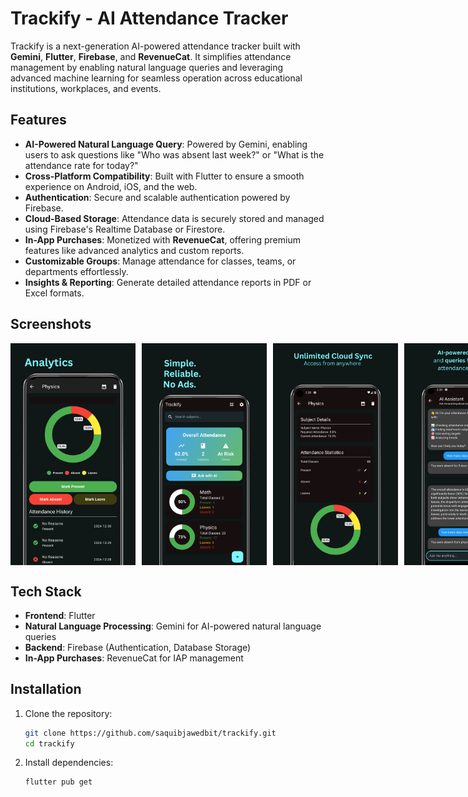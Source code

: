# Trackify - AI Attendance Tracker  

Trackify is a next-generation AI-powered attendance tracker built with **Gemini**, **Flutter**, **Firebase**, and **RevenueCat**. It simplifies attendance management by enabling natural language queries and leveraging advanced machine learning for seamless operation across educational institutions, workplaces, and events.  

## Features  

- **AI-Powered Natural Language Query**: Powered by Gemini, enabling users to ask questions like "Who was absent last week?" or "What is the attendance rate for today?"  
- **Cross-Platform Compatibility**: Built with Flutter to ensure a smooth experience on Android, iOS, and the web.  
- **Authentication**: Secure and scalable authentication powered by Firebase.  
- **Cloud-Based Storage**: Attendance data is securely stored and managed using Firebase's Realtime Database or Firestore.  
- **In-App Purchases**: Monetized with **RevenueCat**, offering premium features like advanced analytics and custom reports.  
- **Customizable Groups**: Manage attendance for classes, teams, or departments effortlessly.  
- **Insights & Reporting**: Generate detailed attendance reports in PDF or Excel formats.

## Screenshots  

<div style="display: flex; flex-wrap: nowrap; gap: 10px;">
  <img src="assets/01.png" alt="Home Screen" width="200" />
  <img src="assets/02.png" alt="Attendance Report" width="200" />
  <img src="assets/03.png" alt="NLQ" width="200" />
  <img src="assets/04.png" alt="Screens" width="200" />
  <img src="assets/05.png" alt="Screens" width="200" />
</div>


## Tech Stack  

- **Frontend**: Flutter  
- **Natural Language Processing**: Gemini for AI-powered natural language queries  
- **Backend**: Firebase (Authentication, Database Storage)  
- **In-App Purchases**: RevenueCat for IAP management  

## Installation  

1. Clone the repository:  
   ```bash  
   git clone https://github.com/saquibjawedbit/trackify.git  
   cd trackify
   ```
2. Install dependencies:  
   ```bash
   flutter pub get
   ```

